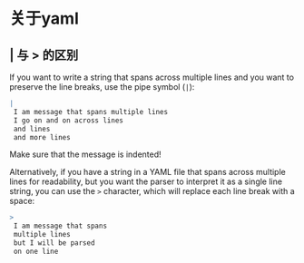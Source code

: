 # 关于yaml

## | 与 > 的区别

If you want to write a string that spans across multiple lines and you want to preserve the line breaks, use the pipe symbol (`|`):

```yaml
|
 I am message that spans multiple lines
 I go on and on across lines
 and lines
 and more lines
```

Make sure that the message is indented!

Alternatively, if you have a string in a YAML file that spans across 
multiple lines for readability, but you want the parser to interpret it 
as a single line string, you can use the `>` character, which will replace each line break with a space:

```yaml
>
 I am message that spans
 multiple lines
 but I will be parsed
 on one line
```
